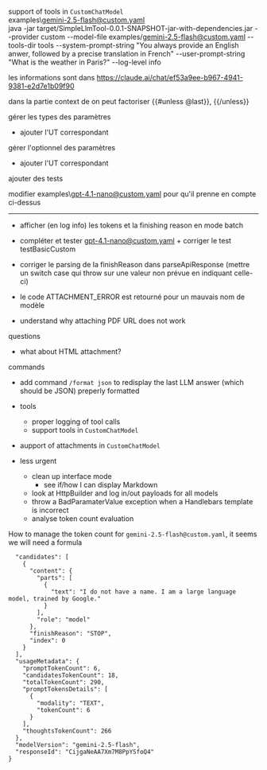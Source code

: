 support of tools in `CustomChatModel`  
examples\gemini-2.5-flash@custom.yaml  
java -jar target/SimpleLlmTool-0.0.1-SNAPSHOT-jar-with-dependencies.jar     --provider custom     --model-file examples/gemini-2.5-flash@custom.yaml     --tools-dir tools     --system-prompt-string "You always provide an English anwer, followed by a precise translation in French"     --user-prompt-string "What is the weather in Paris?" --log-level info  

les informations sont dans https://claude.ai/chat/ef53a9ee-b967-4941-9381-e2d7e1b09f90


dans la partie context de 
on peut factoriser
{{#unless @last}},
            {{/unless}}


gérer les types des paramètres
+ ajouter l'UT correspondant

gérer l'optionnel des paramètres
+ ajouter l'UT correspondant

ajouter des tests

modifier examples\gpt-4.1-nano@custom.yaml pour qu'il prenne en compte ci-dessus


----------------------------------------




- afficher (en log info) les tokens et la finishing reason en mode batch
- compléter et tester gpt-4.1-nano@custom.yaml + corriger le test testBasicCustom
- corriger le parsing de la finishReason dans parseApiResponse (mettre un switch case qui throw sur une valeur non prévue en indiquant celle-ci)

- le code ATTACHMENT_ERROR est retourné pour un mauvais nom de modèle

- understand why attaching PDF URL does not work

questions
- what about HTML attachment?

commands
- add command `/format json` to redisplay the last LLM answer (which should be JSON) preperly formatted

- tools
  - proper logging of tool calls
  - support tools in `CustomChatModel`

- aupport of attachments in `CustomChatModel`

- less urgent
  - clean up interface mode
    - see if/how I can display Markdown
  - look at HttpBuilder and log in/out payloads for all models
  - throw a BadParamaterValue exception when a Handlebars template is incorrect
  - analyse token count evaluation

How to manage the token count for `gemini-2.5-flash@custom.yaml`, it seems we will need a formula
```
  "candidates": [
    {
      "content": {
        "parts": [
          {
            "text": "I do not have a name. I am a large language model, trained by Google."
          }
        ],
        "role": "model"
      },
      "finishReason": "STOP",
      "index": 0
    }
  ],
  "usageMetadata": {
    "promptTokenCount": 6,
    "candidatesTokenCount": 18,
    "totalTokenCount": 290,
    "promptTokensDetails": [
      {
        "modality": "TEXT",
        "tokenCount": 6
      }
    ],
    "thoughtsTokenCount": 266
  },
  "modelVersion": "gemini-2.5-flash",
  "responseId": "CijgaNeAA7Xm7M8PpYSfoQ4"
}
```
